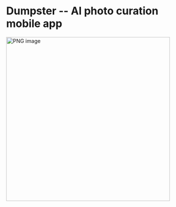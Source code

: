 # Dumpster -- AI photo curation mobile app
<img width="440" alt="PNG image" src="https://github.com/user-attachments/assets/27fdfc44-0aea-4e96-854e-6aef9b7fb01f">
